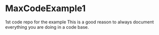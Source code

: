 # MaxCodeExample1
1st code repo for the example
This is a good reason to always document everything you are doing in a code base.

